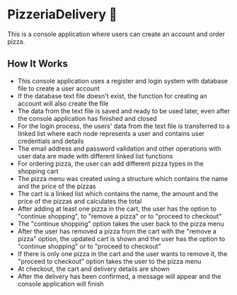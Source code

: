 # PizzeriaDelivery :pizza:
This is a console application where users can create an account and order pizza.
## How It Works
* This console application uses a register and login system with database file to create a user account 
* If the database text file doesn't exist, the function for creating an account will also create the file
* The data from the text file is saved and ready to be used later, even after the console application has finished and closed
* For the login process, the users' data from the text file is transferred to a linked list where each node represents a user and contains user credentials and details
* The email address and password validation and other operations with user data are made with different linked list functions
* For ordering pizza, the user can add different pizza types in the shopping cart
* The pizza menu was created using a structure which contains the name and the price of the pizzas
* The cart is a linked list which contains the name, the amount and the price of the pizzas and calculates the total
* After adding at least one pizza in the cart, the user has the option to "continue shopping", to "remove a pizza" or to "proceed to checkout"
* The "continue shopping" option takes the user back to the pizza menu
* After the user has removed a pizza from the cart with the "remove a pizza" option, the updated cart is shown and the user has the option to "continue shopping" or to "proceed to checkout"
* If there is only one pizza in the cart and the user wants to remove it, the "proceed to checkout" option takes the user to the pizza menu
* At checkout, the cart and delivery details are shown
* After the delivery has been confirmed, a message will appear and the console application will finish
